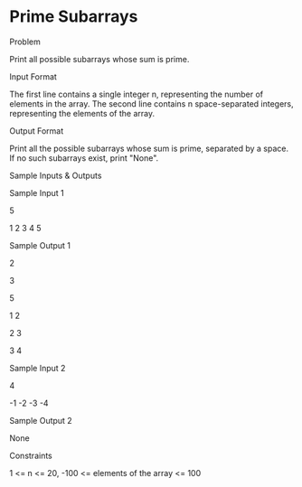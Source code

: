 # Prime Subarrays

Problem





Print all possible subarrays whose sum is prime.





Input Format



The first line contains a single integer n, representing the number of elements in the array. The second line contains n space-separated integers, representing the elements of the array.





Output Format



Print all the possible subarrays whose sum is prime, separated by a space. If no such subarrays exist, print "None".





Sample Inputs & Outputs



Sample Input 1

5

1 2 3 4 5



Sample Output 1

2 

3 

5 

1 2 

2 3 

3 4 









Sample Input 2

4

-1 -2 -3 -4



Sample Output 2

None









Constraints



1 <= n <= 20, -100 <= elements of the array <= 100





